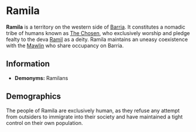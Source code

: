 # Ramila

**Ramila** is a territory on the western side of [Barria](../ch-1-welcome-to-mote/esterfell/barria.md). It constitutes a nomadic tribe of humans known as [The Chosen](../organizations/the-chosen/the-chosen.md), who exclusively worship and pledge fealty to the deva [Ramil](../ch-3-stories-of-mote/pantheons/esterfell-deities/ramil.md) as a deity. Ramila maintains an uneasy coexistence with the [Mawlin](mawlin.md) who share occupancy on Barria.

## Information

- **Demonyms:** Ramilans

## Demographics

The people of Ramila are exclusively human, as they refuse any attempt from outsiders to immigrate into their society and have maintained a tight control on their own population.
